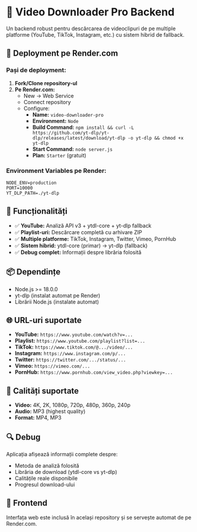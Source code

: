 # 🎥 Video Downloader Pro Backend

Un backend robust pentru descărcarea de videoclipuri de pe multiple platforme (YouTube, TikTok, Instagram, etc.) cu sistem hibrid de fallback.

## 🚀 Deployment pe Render.com

### Pași de deployment:

1. **Fork/Clone repository-ul**
2. **Pe Render.com:**
   - New → Web Service
   - Connect repository
   - Configure:
     - **Name:** `video-downloader-pro`
     - **Environment:** `Node`
     - **Build Command:** `npm install && curl -L https://github.com/yt-dlp/yt-dlp/releases/latest/download/yt-dlp -o yt-dlp && chmod +x yt-dlp`
     - **Start Command:** `node server.js`
     - **Plan:** `Starter` (gratuit)

### Environment Variables pe Render:
```
NODE_ENV=production
PORT=10000
YT_DLP_PATH=./yt-dlp
```

## 🔧 Funcționalități

- ✅ **YouTube:** Analiză API v3 + ytdl-core + yt-dlp fallback
- ✅ **Playlist-uri:** Descărcare completă cu arhivare ZIP
- ✅ **Multiple platforme:** TikTok, Instagram, Twitter, Vimeo, PornHub
- ✅ **Sistem hibrid:** ytdl-core (primar) → yt-dlp (fallback)
- ✅ **Debug complet:** Informații despre librăria folosită

## 📦 Dependințe

- Node.js >= 18.0.0
- yt-dlp (instalat automat pe Render)
- Librării Node.js (instalate automat)

## 🌐 URL-uri suportate

- **YouTube:** `https://www.youtube.com/watch?v=...`
- **Playlist:** `https://www.youtube.com/playlist?list=...`
- **TikTok:** `https://www.tiktok.com/@.../video/...`
- **Instagram:** `https://www.instagram.com/p/...`
- **Twitter:** `https://twitter.com/.../status/...`
- **Vimeo:** `https://vimeo.com/...`
- **PornHub:** `https://www.pornhub.com/view_video.php?viewkey=...`

## 🎯 Calități suportate

- **Video:** 4K, 2K, 1080p, 720p, 480p, 360p, 240p
- **Audio:** MP3 (highest quality)
- **Format:** MP4, MP3

## 🔍 Debug

Aplicația afișează informații complete despre:
- Metoda de analiză folosită
- Librăria de download (ytdl-core vs yt-dlp)
- Calitățile reale disponibile
- Progresul download-ului

## 📱 Frontend

Interfața web este inclusă în același repository și se servește automat de pe Render.com.
